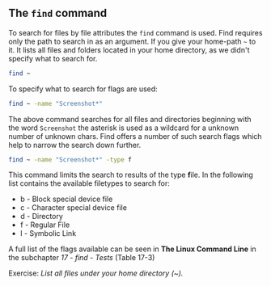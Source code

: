 ## The `find` command

To search for files by file attributes the `find` command is used.
Find requires only the path to search in as an argument. If you give your home-path `~` to it. It lists all files and folders located in your home directory, as we didn't specify what to search for.
~~~~ bash
find ~
~~~~

To specify what to search for flags are used: 

~~~~ bash
find ~ -name "Screenshot*"
~~~~
The above command searches for all files and directories beginning with the word `Screenshot` the asterisk is used as a wildcard for a unknown number of unknown chars.
Find offers a number of such search flags which help to narrow the search down further.

~~~~ bash
find ~ -name "Screenshot*" -type f 
~~~~
This command limits the search to results of the type **f**ile. In the following list contains the available filetypes to search for:

- b - Block special device file
- c - Character special device file
- d - Directory
- f - Regular File
- l - Symbolic Link

A full list of the flags available can be seen in **The Linux Command Line** in the subchapter *17 - find - Tests*  (Table 17-3)

Exercise:
*List all files under your home directory (~).*






